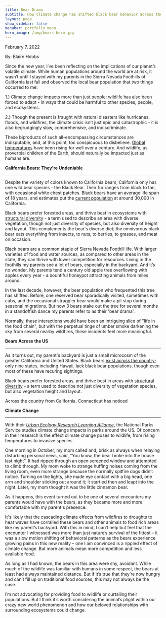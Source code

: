 ```yaml
---
title: Bear Drama
subtitle: How climate change has shifted black bear behavior across the US 
layout: page
show_sidebar: false
menubar: portfolio_menu
hero_image: /img/bears-hero.jpg
---
```


February 7, 2022

By: Blaire Hobbs

Since the new year, I’ve been reflecting on the implications of our planet’s volatile climate. While human populations around the world are at risk, it wasn’t until I stayed with my parents in the Sierra Nevada Foothills of California last fall and observed the local bear population that two things occurred to me:

1.) Climate change impacts more than just people: wildlife has also been forced to adapt - in ways that could be harmful to other species, people, and ecosystems. 

2.) Though the present is fraught with natural disasters like hurricanes, floods, and wildfires, the climate crisis isn’t just epic and catastrophic - it is also begrudgingly slow, comprehensive, and indiscriminate.

These biproducts of such all-encompassing circumstances are indisputable, and, at this point, too conspicuous to disbelieve. [Global temperatures](https://earthobservatory.nasa.gov/world-of-change/decadaltemp.php) have been rising for well over a century. And wildlife, as proverbial children of the Earth, should naturally be impacted just as humans are. 

**California Bears: They're Undeniable**

------

Despite the variety of colors known to California bears, California only has one wild bear species - the Black Bear. Their fur ranges from black to tan, with occasional white chest patches. Black bears have an average life span of 18 years, and estimates put the [current population](https://wildlife.ca.gov/Conservation/Mammals/Black-Bear) at around 30,000 in California.

Black bears prefer forested areas, and thrive best in ecosystems with [structural diversity](https://www.bing.com/search?q=structural+diversity+bio&qs=n&form=QBRE&sp=-1&pq=structural+diversity+bio&sc=1-24&sk=&cvid=57176C65051C4C82877CF88B5A1693C6) - a term used to describe an area with diverse vegetation, though not just diversity of species, but also diversity of height and layout. This complements the bear's diverse diet; the omnivorous black bear eats everything from insects, to nuts, to berries, to grasses, and meat on occasion. 

Black bears are a common staple of Sierra Nevada Foothill life. With larger varieties of food and water sources, as compared to other areas in the state, they can thrive with lower competition for resources. Living in the foothills my parents see a lot of bears, especially in the backyard. And it’s no wonder. My parents tend a century old apple tree overflowing with apples every year - a bountiful honeypot attracting animals from miles around. 

In the last decade, however, the bear population who frequented this tree has shifted. Before, one reserved bear sporadically visited, sometimes with cubs, and the occasional straggler bear would make a pit stop during seasonal migrations. But now 3 bears stake out the tree for several months in a standoffish dance my parents refer to as their 'bear drama'. 

Normally, these interactions would have been an intriguing slice of "life in the food chain", but with the perpetual tinge of umber smoke darkening the sky from several nearby wildfires, these incidents feel more meaningful. 

**Bears Across the US**

------

As it turns out, my parent's backyard is just a small microcosm of the greater California and United States. Black bears [exist across the country](https://wildlifeinformer.com/black-bear-population-by-state/#:~:text=A%20quick%20look%20at%20Black%20Bears%201%20Habitat.,sleep%20they%20go%20into%20varies.%20More%20items...%20); only nine states, including Hawaii, lack black bear populations, though even most of these have recuring sightings.

Black bears prefer forested areas, and thrive best in areas with [structural diversity](https://www.bing.com/search?q=structural+diversity+bio&qs=n&form=QBRE&sp=-1&pq=structural+diversity+bio&sc=1-24&sk=&cvid=57176C65051C4C82877CF88B5A1693C6) - a term used to describe not just diversity of vegetation species, but also vegetation height and layout.

Across the country from California, Connecticut has noticed 





**Climate Change**

------

With their [*Urban Ecology Research Learning Alliance*](https://www.nps.gov/rlc/urbanecology/environmental-and-climate-change.htm), the National Parks Service studies climate change impacts in parks around the US. Of concern in their research is the effect climate change poses to wildlife, from rising temperatures to invasive species. 









One morning in October, my mom called and, brisk as always when relaying disturbing personal news, said, “You know, the bear broke into the house last night”. It had ripped through an open screened window and attempted to climb through. My mom woke to strange huffing noises coming from the living room, even more strange because the normally spitfire dogs didn’t notice. Turning on the lights, she made eye contact with a big head, one arm and shoulder sticking out around it; it  startled then and leapt into the night. Later, my mom thought it was the little cinnamon bear.

As it happens, this event turned out to be one of several encounters my parents would have with the bears, as they became more and more comfortable with my parent's presence.

It's likely that the cascading climate effects from wildfires to droughts to heat waves have corralled these bears and other animals to food rich areas like my parent’s backyard. With this in mind, I can’t help but feel that the encounter I witnessed was more than just nature’s survival of the fittest – it was a slow motion shifting of behavioral patterns as the bears experience growing pains in this new reality – one I am convinced is a rippled effect of climate change. But more animals mean more competition and less available food.

As long as I had known, the bears in this area were shy, avoidant. While much of the wildlife was familiar with humans in some respect, the bears at least had always maintained distance. But if it’s true that they’re now hungry and can’t fill up on traditional food sources, this may not always be the case. 

I’m not advocating for providing food to wildlife or curtailing their populations. But I think it’s worth considering the animal’s plight within our crazy new world phenomenon and how our beloved relationships with surrounding ecosystems could change. 

